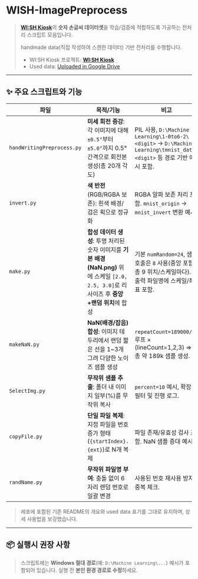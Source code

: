 # WISH-ImagePreprocess

> [**WI:SH Kiosk**](https://github.com/Team-ToyoTech/WISH-Kiosk)의 **숫자 손글씨 데이터셋**을 학습/검증에 적합하도록 가공하는 전처리 스크립트 모음입니다.
> 
> handmade data(직접 작성하여 스캔한 데이터) 기반 전처리를 수행합니다.
> - WI:SH Kiosk 프로젝트: [**WI:SH Kiosk**](https://github.com/Team-ToyoTech/WISH-Kiosk)
> - Used data: [Uploaded in Google Drive](https://drive.google.com/file/d/13Z6RSueJsrHQMfNjg8VyDbt-_C5sD_2x/view?usp=sharing)

---

## ✨ 주요 스크립트와 기능

| 파일 | 목적/기능 | 비고 |
|---|---|---|
| `handWritingPreprocess.py` | **미세 회전 증강**: 각 이미지에 대해 `±0.5°`부터 `±5.0°`까지 0.5° 간격으로 회전본 생성(총 20개 각도) | PIL 사용, `D:\Machine Learning\1-0to6-2\<digit>` → `D:\Machine Learning\tmnist_data\<digit>` 등 경로 기반 예시 포함. |
| `invert.py` | **색 반전**(RGB/RGBA 보존): 흰색 배경/검은 획으로 정규화 | RGBA 알파 보존 처리 포함. `mnist_origin` → `mnist_invert` 변환 예시. |
| `make.py` | **합성 데이터 생성**: 투명 처리된 숫자 이미지를 **기본 배경(NaN.png)** 위에 스케일 `[2.0, 2.5, 3.0]`로 리사이즈 후 **중앙+랜덤 위치**에 합성 | 기본 `numRandom=24`, 샘플 호출은 `8` 사용(중앙 포함 총 9 위치/스케일마다). 출력 파일명에 스케일/좌표 포함. |
| `makeNaN.py` | **NaN(배경/잡음) 합성**: 이미지 테두리에서 랜덤 짧은 선을 1~3개 그려 다양한 노이즈 샘플 생성 | `repeatCount=189000//3` 루프 × (lineCount=1,2,3) ⇒ 총 약 189k 샘플 생성. |
| `SelectImg.py` | **무작위 샘플 추출**: 폴더 내 이미지 일부(%)를 무작위 복사 | `percent=10` 예시, 확장자 필터 및 진행 로그. |
| `copyFile.py` | **단일 파일 복제**: 지정 파일을 번호 증가 형태(`{startIndex}.{ext}`)로 N개 복제 | 파일 존재/유효성 검사 포함. NaN 샘플 증대 예시. |
| `randName.py` | **무작위 파일명 부여**: 충돌 없이 6자리 랜덤 번호로 일괄 변경 | 사용된 번호 재사용 방지/중복 체크. |

> 레포에 포함된 기존 README의 개요와 used data 표기를 그대로 유지하며, 상세 사용법을 보강했습니다.

---

## 📦 실행시 권장 사항

> 스크립트에는 **Windows 절대 경로**(예: `D:\Machine Learning\...`) 예시가 포함되어 있습니다. 실행 전 **본인 환경 경로로 수정**하세요.

